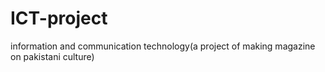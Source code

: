 # ICT-project
information and communication technology(a project of making magazine on pakistani culture)
